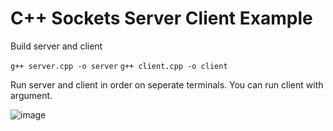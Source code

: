 # C++ Sockets Server Client Example
Build server and client

`g++ server.cpp -o server`
`g++ client.cpp -o client`

Run server and client in order on seperate terminals.
You can run client with argument.

![image](https://user-images.githubusercontent.com/63360489/221647506-bf2d9816-d18e-4db5-ae3c-b4f909a3978d.png)
